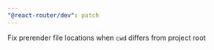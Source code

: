 ```yaml
---
"@react-router/dev": patch
---
```


Fix prerender file locations when `cwd` differs from project root
